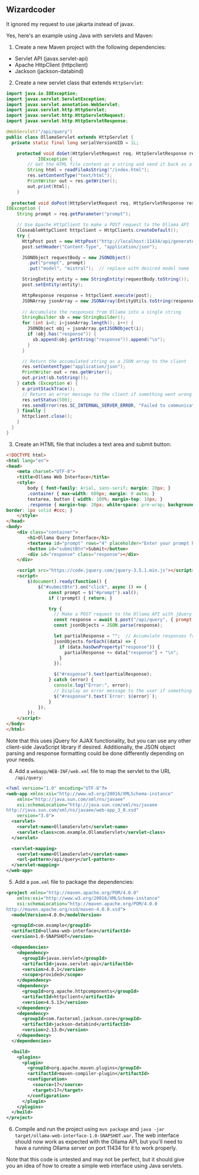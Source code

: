 ## Wizardcoder
It ignored my request to use jakarta instead of javax.

Yes, here's an example using Java with servlets and Maven:

1. Create a new Maven project with the following dependencies:
- Servlet API (javax.servlet-api)
- Apache HttpClient (httpclient)
- Jackson (jackson-databind)

2. Create a new servlet class that extends `HttpServlet`:

```java
import java.io.IOException;
import javax.servlet.ServletException;
import javax.servlet.annotation.WebServlet;
import javax.servlet.http.HttpServlet;
import javax.servlet.http.HttpServletRequest;
import javax.servlet.http.HttpServletResponse;

@WebServlet("/api/query")
public class OllamaServlet extends HttpServlet {
  private static final long serialVersionUID = 1L;

    protected void doGet(HttpServletRequest req, HttpServletResponse res) throws ServletException,
            IOException {
        // Get the HTML file content as a string and send it back as a response
        String html = readFileAsString("/index.html");
        res.setContentType("text/html");
        PrintWriter out = res.getWriter();
        out.print(html);
    }
    
  protected void doPost(HttpServletRequest req, HttpServletResponse res) throws ServletException, 
IOException {
    String prompt = req.getParameter("prompt");

    // Use Apache HttpClient to make a POST request to the Ollama API
    CloseableHttpClient httpclient = HttpClients.createDefault();
    try {
      HttpPost post = new HttpPost("http://localhost:11434/api/generate");
      post.setHeader("Content-Type", "application/json");

      JSONObject requestBody = new JSONObject()
        .put("prompt", prompt)
        .put("model", "mistral");  // replace with desired model name

      StringEntity entity = new StringEntity(requestBody.toString());
      post.setEntity(entity);

      HttpResponse response = httpclient.execute(post);
      JSONArray jsonArray = new JSONArray(EntityUtils.toString(response.getEntity()));
      
      // Accumulate the responses from Ollama into a single string
      StringBuilder sb = new StringBuilder();
      for (int i=0; i<jsonArray.length(); i++) {
        JSONObject obj = jsonArray.getJSONObject(i);
        if (obj.has("response")) {
          sb.append(obj.getString("response")).append("\n");
        }
      }

      // Return the accumulated string as a JSON array to the client
      res.setContentType("application/json");
      PrintWriter out = res.getWriter();
      out.print(sb.toString());
    } catch (Exception e) {
      e.printStackTrace();
      // Return an error message to the client if something went wrong
      res.setStatus(500);
      res.sendError(res.SC_INTERNAL_SERVER_ERROR, "Failed to communicate with Ollama");
    } finally {
      httpclient.close();
    }
  }
}
```

3. Create an HTML file that includes a text area and submit button:

```html
<!DOCTYPE html>
<html lang="en">
<head>
    <meta charset="UTF-8">
    <title>Ollama Web Interface</title>
    <style>
        body { font-family: Arial, sans-serif; margin: 20px; }
        .container { max-width: 600px; margin: 0 auto; }
        textarea, button { width: 100%; margin-top: 10px; }
        .response { margin-top: 20px; white-space: pre-wrap; background: #f4f4f4; padding: 10px; 
border: 1px solid #ccc; }
    </style>
</head>
<body>
    <div class="container">
        <h1>Ollama Query Interface</h1>
        <textarea id="prompt" rows="4" placeholder="Enter your prompt here"></textarea>
        <button id="submitBtn">Submit</button>
        <div id="response" class="response"></div>
    </div>

    <script src="https://code.jquery.com/jquery-3.5.1.min.js"></script>
    <script>
        $(document).ready(function() {
            $("#submitBtn").on("click", async () => {
                const prompt = $("#prompt").val();
                if (!prompt) { return; }

                try {
                  // Make a POST request to the Ollama API with jQuery
                  const response = await $.post("/api/query", { prompt: prompt });
                  const jsonObjects = JSON.parse(response);

                  let partialResponse = "";  // Accumulate responses from Ollama
                  jsonObjects.forEach((data) => {
                    if (data.hasOwnProperty("response")) {
                      partialResponse += data["response"] + "\n";
                    }
                  });

                  $("#response").text(partialResponse);
                } catch (error) {
                  console.log("Error:", error);
                  // Display an error message to the user if something went wrong
                  $("#response").text(`Error: ${error}`);
                }
            });
        });
    </script>
</body>
</html>
```

Note that this uses jQuery for AJAX functionality, but you can use any other client-side JavaScript 
library if desired. Additionally, the JSON object parsing and response formatting could be done 
differently depending on your needs.

4. Add a `webapp/WEB-INF/web.xml` file to map the servlet to the URL `/api/query`:

```xml
<?xml version="1.0" encoding="UTF-8"?>
<web-app xmlns:xsi="http://www.w3.org/20016/XMLSchema-instance"
    xmlns="http://java.sun.com/xml/ns/javaee"
    xsi:schemaLocation="http://java.sun.com/xml/ns/javaee 
http://java.sun.com/xml/ns/javaee/web-app_3_0.xsd"
    version="3.0">
  <servlet>
    <servlet-name>OllamaServlet</servlet-name>
    <servlet-class>com.example.OllamaServlet</servlet-class>
  </servlet>

  <servlet-mapping>
    <servlet-name>OllamaServlet</servlet-name>
    <url-pattern>/api/query</url-pattern>
  </servlet-mapping>
</web-app>
```

5. Add a `pom.xml` file to package the dependencies:

```xml
<project xmlns="http://maven.apache.org/POM/4.0.0" 
    xmlns:xsi="http://www.w3.org/20016/XMLSchema-instance"
    xsi:schemaLocation="http://maven.apache.org/POM/4.0.0 
http://maven.apache.org/xsd/maven-4.0.0.xsd">
  <modelVersion>4.0.0</modelVersion>

  <groupId>com.example</groupId>
  <artifactId>ollama-web-interface</artifactId>
  <version>1.0-SNAPSHOT</version>

  <dependencies>
    <dependency>
      <groupId>javax.servlet</groupId>
      <artifactId>javax.servlet-api</artifactId>
      <version>4.0.1</version>
      <scope>provided</scope>
    </dependency>
    <dependency>
      <groupId>org.apache.httpcomponents</groupId>
      <artifactId>httpclient</artifactId>
      <version>4.5.13</version>
    </dependency>
    <dependency>
      <groupId>com.fasterxml.jackson.core</groupId>
      <artifactId>jackson-databind</artifactId>
      <version>2.13.0</version>
    </dependency>
  </dependencies>

  <build>
    <plugins>
      <plugin>
        <groupId>org.apache.maven.plugins</groupId>
        <artifactId>maven-compiler-plugin</artifactId>
        <configuration>
          <source>17</source>
          <target>17</target>
        </configuration>
      </plugin>
    </plugins>
  </build>
</project>
```

6. Compile and run the project using `mvn package` and `java -jar 
target/ollama-web-interface-1.0-SNAPSHOT.war`. The web interface should now work as expected with the 
Ollama API, but you'll need to have a running Ollama server on port 11434 for it to work properly.

Note that this code is untested and may not be perfect, but it should give you an idea of how to 
create a simple web interface using Java servlets. 

<br>
